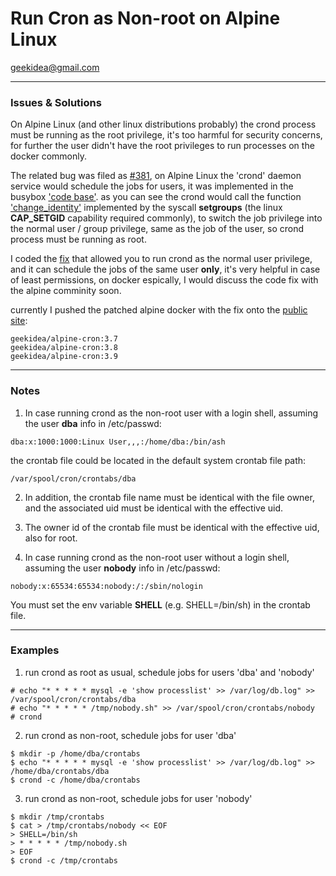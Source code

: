 # Run Cron as Non-root on Alpine Linux

geekidea@gmail.com

---

### Issues & Solutions
On Alpine Linux (and other linux distributions probably) the crond process must be
running as the root privilege, it's too harmful for security concerns, for 
further the user didn't have the root privileges to run processes on the docker 
commonly.

The related bug was filed as [#381](https://github.com/gliderlabs/docker-alpine/issues/381),
on Alpine Linux the 'crond' daemon service would schedule the jobs for users, 
it was implemented in the busybox ['code base'](https://github.com/mirror/busybox/blob/master/miscutils/crond.c).
as you can see the crond would call the function ['change_identity'](https://github.com/mirror/busybox/blob/master/miscutils/crond.c#L679) implemented by the syscall **setgroups** (the linux **CAP_SETGID** capability required
commonly), to switch the job privilege into the normal user / group privilege, 
same as the job of the user, so crond process must be running as root.

I coded the [fix](https://github.com/mirror/busybox/compare/master...inter169:master)
that allowed you to run crond as the normal user privilege, and it can 
schedule the jobs of the same user **only**, it's very helpful in case of least
permissions, on docker espically, I would discuss the code fix with the alpine 
comminity soon.

currently I pushed the patched alpine docker with the fix onto the 
[public site](https://hub.docker.com/r/geekidea/alpine-cron):
```
geekidea/alpine-cron:3.7
geekidea/alpine-cron:3.8
geekidea/alpine-cron:3.9
```
---

### Notes
1. In case running crond as the non-root user with a login shell, assuming the 
user **dba** info in /etc/passwd:
```
dba:x:1000:1000:Linux User,,,:/home/dba:/bin/ash
```
the crontab file could be located in the default system crontab file path:
```
/var/spool/cron/crontabs/dba
```

2. In addition, the crontab file name must be identical with the file owner, 
and the associated uid must be identical with the effective uid.

3. The owner id of the crontab file must be identical with the effective uid, 
also for root.

4. In case running crond as the non-root user without a login shell, assuming 
the user **nobody** info in /etc/passwd:
```
nobody:x:65534:65534:nobody:/:/sbin/nologin
```
You must set the env variable **SHELL** (e.g. SHELL=/bin/sh) in the crontab
file.

---

### Examples
1. run crond as root as usual, schedule jobs for users 'dba' and 'nobody'
```
# echo "* * * * * mysql -e 'show processlist' >> /var/log/db.log" >> /var/spool/cron/crontabs/dba
# echo "* * * * * /tmp/nobody.sh" >> /var/spool/cron/crontabs/nobody
# crond

```
2. run crond as non-root, schedule jobs for user 'dba'
```
$ mkdir -p /home/dba/crontabs
$ echo "* * * * * mysql -e 'show processlist' >> /var/log/db.log" >> /home/dba/crontabs/dba
$ crond -c /home/dba/crontabs
```

3. run crond as non-root, schedule jobs for user 'nobody'
```
$ mkdir /tmp/crontabs
$ cat > /tmp/crontabs/nobody << EOF
> SHELL=/bin/sh
> * * * * * /tmp/nobody.sh
> EOF
$ crond -c /tmp/crontabs
```
